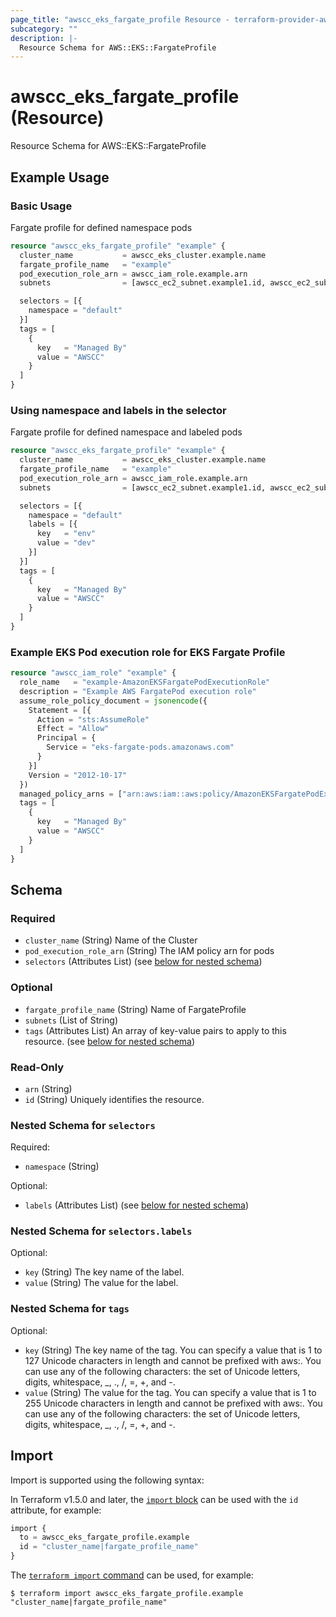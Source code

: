 ```yaml
---
page_title: "awscc_eks_fargate_profile Resource - terraform-provider-awscc"
subcategory: ""
description: |-
  Resource Schema for AWS::EKS::FargateProfile
---
```


# awscc_eks_fargate_profile (Resource)

Resource Schema for AWS::EKS::FargateProfile

## Example Usage

### Basic Usage
Fargate profile for defined namespace pods
```terraform
resource "awscc_eks_fargate_profile" "example" {
  cluster_name           = awscc_eks_cluster.example.name
  fargate_profile_name   = "example"
  pod_execution_role_arn = awscc_iam_role.example.arn
  subnets                = [awscc_ec2_subnet.example1.id, awscc_ec2_subnet.example2.id]

  selectors = [{
    namespace = "default"
  }]
  tags = [
    {
      key   = "Managed By"
      value = "AWSCC"
    }
  ]
}
```

### Using namespace and labels in the selector
Fargate profile for defined namespace and labeled pods
```terraform
resource "awscc_eks_fargate_profile" "example" {
  cluster_name           = awscc_eks_cluster.example.name
  fargate_profile_name   = "example"
  pod_execution_role_arn = awscc_iam_role.example.arn
  subnets                = [awscc_ec2_subnet.example1.id, awscc_ec2_subnet.example2.id]

  selectors = [{
    namespace = "default"
    labels = [{
      key   = "env"
      value = "dev"
    }]
  }]
  tags = [
    {
      key   = "Managed By"
      value = "AWSCC"
    }
  ]
}
```

### Example EKS Pod execution role for EKS Fargate Profile
```terraform
resource "awscc_iam_role" "example" {
  role_name   = "example-AmazonEKSFargatePodExecutionRole"
  description = "Example AWS FargatePod execution role"
  assume_role_policy_document = jsonencode({
    Statement = [{
      Action = "sts:AssumeRole"
      Effect = "Allow"
      Principal = {
        Service = "eks-fargate-pods.amazonaws.com"
      }
    }]
    Version = "2012-10-17"
  })
  managed_policy_arns = ["arn:aws:iam::aws:policy/AmazonEKSFargatePodExecutionRolePolicy"]
  tags = [
    {
      key   = "Managed By"
      value = "AWSCC"
    }
  ]
}
```

<!-- schema generated by tfplugindocs -->
## Schema

### Required

- `cluster_name` (String) Name of the Cluster
- `pod_execution_role_arn` (String) The IAM policy arn for pods
- `selectors` (Attributes List) (see [below for nested schema](#nestedatt--selectors))

### Optional

- `fargate_profile_name` (String) Name of FargateProfile
- `subnets` (List of String)
- `tags` (Attributes List) An array of key-value pairs to apply to this resource. (see [below for nested schema](#nestedatt--tags))

### Read-Only

- `arn` (String)
- `id` (String) Uniquely identifies the resource.

<a id="nestedatt--selectors"></a>
### Nested Schema for `selectors`

Required:

- `namespace` (String)

Optional:

- `labels` (Attributes List) (see [below for nested schema](#nestedatt--selectors--labels))

<a id="nestedatt--selectors--labels"></a>
### Nested Schema for `selectors.labels`

Optional:

- `key` (String) The key name of the label.
- `value` (String) The value for the label.



<a id="nestedatt--tags"></a>
### Nested Schema for `tags`

Optional:

- `key` (String) The key name of the tag. You can specify a value that is 1 to 127 Unicode characters in length and cannot be prefixed with aws:. You can use any of the following characters: the set of Unicode letters, digits, whitespace, _, ., /, =, +, and -.
- `value` (String) The value for the tag. You can specify a value that is 1 to 255 Unicode characters in length and cannot be prefixed with aws:. You can use any of the following characters: the set of Unicode letters, digits, whitespace, _, ., /, =, +, and -.

## Import

Import is supported using the following syntax:

In Terraform v1.5.0 and later, the [`import` block](https://developer.hashicorp.com/terraform/language/import) can be used with the `id` attribute, for example:

```terraform
import {
  to = awscc_eks_fargate_profile.example
  id = "cluster_name|fargate_profile_name"
}
```

The [`terraform import` command](https://developer.hashicorp.com/terraform/cli/commands/import) can be used, for example:

```shell
$ terraform import awscc_eks_fargate_profile.example "cluster_name|fargate_profile_name"
```